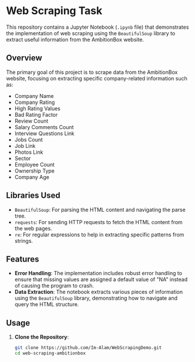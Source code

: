 # Web Scraping Task

This repository contains a Jupyter Notebook (`.ipynb` file) that demonstrates the implementation of web scraping using the `BeautifulSoup` library to extract useful information from the AmbitionBox website.

## Overview

The primary goal of this project is to scrape data from the AmbitionBox website, focusing on extracting specific company-related information such as:

- Company Name
- Company Rating
- High Rating Values
- Bad Rating Factor
- Review Count
- Salary Comments Count
- Interview Questions Link
- Jobs Count
- Job Link
- Photos Link
- Sector
- Employee Count
- Ownership Type
- Company Age

## Libraries Used

- `BeautifulSoup`: For parsing the HTML content and navigating the parse tree.
- `requests`: For sending HTTP requests to fetch the HTML content from the web pages.
- `re`: For regular expressions to help in extracting specific patterns from strings.

## Features

- **Error Handling**: The implementation includes robust error handling to ensure that missing values are assigned a default value of "NA" instead of causing the program to crash.
- **Data Extraction**: The notebook extracts various pieces of information using the `BeautifulSoup` library, demonstrating how to navigate and query the HTML structure.

## Usage

1. **Clone the Repository**:
   ```sh
   git clone https://github.com/Im-Alam/WebScrapingDemo.git
   cd web-scraping-ambitionbox

